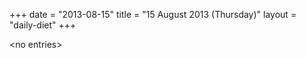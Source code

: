 +++
date = "2013-08-15"
title = "15 August 2013 (Thursday)"
layout = "daily-diet"
+++


\<no entries\>
